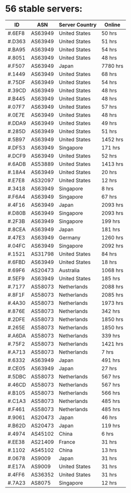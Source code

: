 # 56 stable servers:

| ID | ASN | Server Country | Online |
| ------ | ------ | ------ | ------ |
| #.6EF8 | AS63949 | United States | 50 hrs |
| #.D363 | AS63949 | United States | 51 hrs |
| #.BA95 | AS63949 | United States | 54 hrs |
| #.8051 | AS63949 | United States | 48 hrs |
| #.F507 | AS63949 | Japan | 7780 hrs |
| #.1449 | AS63949 | United States | 68 hrs |
| #.75DF | AS63949 | United States | 54 hrs |
| #.39CD | AS63949 | United States | 48 hrs |
| #.B445 | AS63949 | United States | 48 hrs |
| #.07F7 | AS63949 | United States | 57 hrs |
| #.0E7E | AS63949 | United States | 48 hrs |
| #.DDA9 | AS63949 | United States | 49 hrs |
| #.285D | AS63949 | United States | 51 hrs |
| #.5B97 | AS63949 | United States | 1452 hrs |
| #.DF53 | AS63949 | Singapore | 171 hrs |
| #.DCF9 | AS63949 | United States | 52 hrs |
| #.6ADB | AS53889 | United States | 1413 hrs |
| #.18A4 | AS63949 | United States | 20 hrs |
| #.E7E8 | AS32097 | United States | 12 hrs |
| #.3418 | AS63949 | Singapore | 8 hrs |
| #.F6A4 | AS63949 | Singapore | 67 hrs |
| #.4F16 | AS63949 | Japan | 2093 hrs |
| #.D80B | AS63949 | Singapore | 2093 hrs |
| #.2F3B | AS63949 | Singapore | 199 hrs |
| #.8CEA | AS63949 | Japan | 181 hrs |
| #.47E3 | AS63949 | Germany | 1260 hrs |
| #.04FC | AS63949 | Singapore | 2092 hrs |
| #.1521 | AS31798 | United States | 84 hrs |
| #.6FBD | AS63949 | United States | 18 hrs |
| #.69F6 | AS20473 | Australia | 1068 hrs |
| #.5EF9 | AS63949 | United States | 185 hrs |
| #.7177 | AS58073 | Netherlands | 2088 hrs |
| #.8F1F | AS58073 | Netherlands | 2085 hrs |
| #.4A30 | AS58073 | Netherlands | 1973 hrs |
| #.876E | AS58073 | Netherlands | 342 hrs |
| #.2DFE | AS58073 | Netherlands | 1850 hrs |
| #.265E | AS58073 | Netherlands | 1850 hrs |
| #.A6DA | AS58073 | Netherlands | 339 hrs |
| #.75F2 | AS58073 | Netherlands | 1421 hrs |
| #.A713 | AS58073 | Netherlands | 7 hrs |
| #.6332 | AS63949 | Japan | 491 hrs |
| #.CE05 | AS63949 | Japan | 27 hrs |
| #.5DBC | AS58073 | Netherlands | 567 hrs |
| #.46CD | AS58073 | Netherlands | 567 hrs |
| #.B105 | AS58073 | Netherlands | 566 hrs |
| #.C1A3 | AS58073 | Netherlands | 485 hrs |
| #.F461 | AS58073 | Netherlands | 485 hrs |
| #.9061 | AS20473 | Japan | 46 hrs |
| #.B62D | AS20473 | Japan | 119 hrs |
| #.4974 | AS45102 | China | 6 hrs |
| #.EE38 | AS21409 | France | 31 hrs |
| #.1102 | AS45102 | China | 13 hrs |
| #.0678 | AS9009 | Japan | 31 hrs |
| #.E17A | AS9009 | United States | 31 hrs |
| #.4FF6 | AS36352 | United States | 31 hrs |
| #.7A23 | AS8075 | Singapore | 12 hrs |

